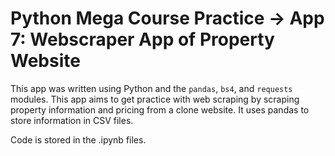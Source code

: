 # Python Mega Course Practice -> App 7: Webscraper App of Property Website
This app was written using Python and the ```pandas```, ```bs4```, and ```requests``` modules. This app aims to get practice with web scraping by scraping property information and pricing from a clone website. It uses pandas to store information in CSV files.

Code is stored in the .ipynb files. 
